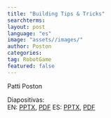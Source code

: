 ```yaml
---
title: "Building Tips & Tricks"
searchterms:
layout: post
language: "es"
image: "assets//images/"
author: Poston
categories:
tag: RobotGame
featured: false
---
```

Patti Poston<br>

Diapositivas:<br>
EN: <a href="/translations/en-us/Robot/BuildingTips.pptx">PPTX</a>,
 <a href="/translations/en-us/Robot/BuildingTips.pdf">PDF</a>
ES: <a href="/translations/es/Robot/BuildingTipsES.pptx">PPTX</a>,
 <a href="/translations/es/Robot/BuildingTipsES.pdf">PDF</a>
